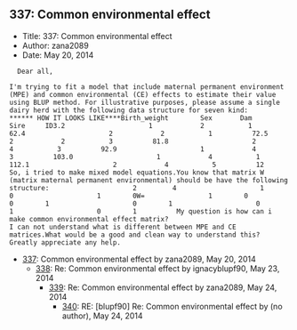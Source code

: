 ## 337: Common environmental effect

- Title: 337: Common environmental effect
- Author: zana2089
- Date: May 20, 2014

```
  Dear all,

I'm trying to fit a model that include maternal permanent environment (MPE) and common environmental (CE) effects to estimate their value using BLUP method. For illustrative purposes, please assume a single dairy herd with the following data structure for seven kind:
****** HOW IT LOOKS LIKE****Birth_weight        Sex       Dam      Sire     ID3.2                     1            2           1          62.4                     2            2           1          72.5                     2            2           3          81.8                     2            4           3          92.9                     1            4           3          103.0                     1            4           1          112.1                     2            4           5          12
So, i tried to make mixed model equations.You know that matrix W (matrix maternal permanent environmental) should be have the following structure:                     2         4                     1        0                     1        0W=                1        0                     0        1                     0        1                     0        1                     0        1          My question is how can i make common environmental effect matrix?
I can not understand what is different between MPE and CE matrices.What would be a good and clean way to understand this?
Greatly appreciate any help.
```

- [337](0337.md): Common environmental effect by zana2089, May 20, 2014
    - [338](0338.md): Re: Common environmental effect by ignacyblupf90, May 23, 2014
        - [339](0339.md): Re: Common environmental effect by zana2089, May 24, 2014
            - [340](0340.md): RE: [blupf90] Re: Common environmental effect by (no author), May 24, 2014
